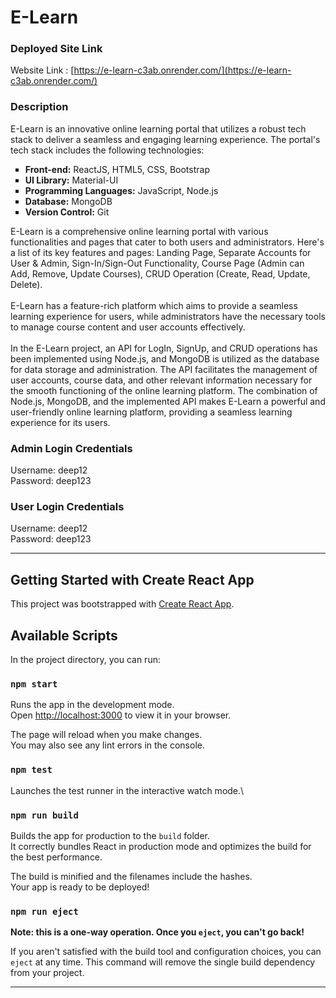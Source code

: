 # E-Learn

### Deployed Site Link

Website Link : [https://e-learn-c3ab.onrender.com/](https://e-learn-c3ab.onrender.com/)

### Description

E-Learn is an innovative online learning portal that utilizes a robust tech stack to deliver a seamless and engaging learning experience. The portal's tech stack includes the following technologies:<br/>
<ul type = "square">
  <li><strong>Front-end:</strong> ReactJS, HTML5, CSS, Bootstrap</li>
  <li><strong>UI Library:</strong> Material-UI</li>
  <li><strong>Programming Languages:</strong> JavaScript, Node.js</li>
  <li><strong>Database:</strong> MongoDB</li>
  <li><strong>Version Control:</strong> Git</li>
</ul>

E-Learn is a comprehensive online learning portal with various functionalities and pages that cater to both users and administrators. Here's a list of its key features and pages: Landing Page, Separate Accounts for User & Admin, Sign-In/Sign-Out Functionality, Course Page (Admin can Add, Remove, Update Courses), CRUD Operation (Create, Read, Update, Delete).<br/><br/>
E-Learn has a feature-rich platform which aims to provide a seamless learning experience for users, while administrators have the necessary tools to manage course content and user accounts effectively.<br/><br/>
In the E-Learn project, an API for LogIn, SignUp, and CRUD operations has been implemented using Node.js, and MongoDB is utilized as the database for data storage and administration. The API facilitates the management of user accounts, course data, and other relevant information necessary for the smooth functioning of the online learning platform. The combination of Node.js, MongoDB, and the implemented API makes E-Learn a powerful and user-friendly online learning platform, providing a seamless learning experience for its users.<br/>


### Admin Login Credentials

Username: deep12 
<br/>
Password: deep123
<br/>

### User Login Credentials

Username: deep12 
<br/>
Password: deep123

<hr/>

## Getting Started with Create React App

This project was bootstrapped with [Create React App](https://github.com/facebook/create-react-app).

## Available Scripts

In the project directory, you can run:

### `npm start`

Runs the app in the development mode.\
Open [http://localhost:3000](http://localhost:3000) to view it in your browser.

The page will reload when you make changes.\
You may also see any lint errors in the console.

### `npm test`

Launches the test runner in the interactive watch mode.\

### `npm run build`

Builds the app for production to the `build` folder.\
It correctly bundles React in production mode and optimizes the build for the best performance.

The build is minified and the filenames include the hashes.\
Your app is ready to be deployed!

### `npm run eject`

**Note: this is a one-way operation. Once you `eject`, you can't go back!**

If you aren't satisfied with the build tool and configuration choices, you can `eject` at any time. This command will remove the single build dependency from your project.

<hr />
